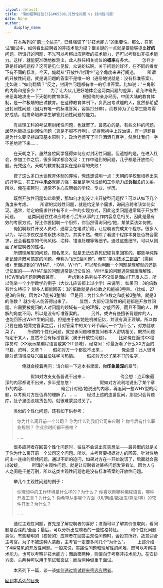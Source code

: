 ```yaml
---
layout: default
title: '俺的招聘经验[3]&#65306;开放性问题 vs 封闭性问题'
date: None
author:
    display_name: 
---
```


　　在本系列的"[前一个帖子](https://program-think.blogspot.com/2011/03/hiring-experience-2.html)"，已经强调了“非技术能力”的重要性。那么，在笔试/面试中，如何看出应聘者的非技术能力捏？很关键的一点就是要能够提出**好的**问题。所谓好的问题，不光可以考察出应聘者的技术能力，还可以考察出非技术能力。这样，就能更准确地推测出，此人胜任相关岗位的**概率**有多大。 　　怎样才算是好的问题捏？这可是见仁见智，众说纷纭啊。关于问题的好坏，在不同的维度下有不同的标准。今天，俺就从“开放性/封闭性”这个角度来进行阐述。 　　所谓的开放性问题，就是说问题的答案不是唯一的（通俗地说就是：没有标准答案）。比如说：“如何翻墙？”反之，封闭性问题都有唯一的标准答案。比如说：“三角形的内角和是多少？” 　　为了让大伙儿更好地体会这两类问题的差异，请允许俺先来恶毒地攻击一下天朝的教育体系。 　　根据俺的亲身经历，中国大陆的教育体制，是一种极端的应试教育。在这种教育体制下，负责出考试题的人，显然都希望出封闭性问题（因为有唯一的标准答案，容易打分嘛）。而教师为了让学生能考得好成绩，就拼命培养学生解答封闭性问题的能力。

　　有些理工科的考试用封闭性问题，也就罢了。最恶心的是，有些文科的问题，居然也能搞成封闭性问题（真是不服不行啊）。记得俺初中上政治课，有一道题目是为什么要坚持四项基本原则？，政治老师写了洋洋洒洒几百字，然后让我们一字不差地背下来......

　　在天朝之下，虽然各位同学懂得如何应对封闭性问题。但遗憾的是，在进入社会，参加工作之后，很多同学都会发现：工作中碰到的问题，几乎都是开放性问题。光凭这点，天朝的教育制度实在是非常的失败！

　　费了这么多口水谈教育体制的弊端，俺还想说明一点：天朝的学校里培养出来的好学生，在工作中**未必**就能力强；甚至是学习成绩和工作能力成**负相关**的关系。所以，俺在招聘时，通常不关心应聘者的学校、专业、学历。

　　既然开放性问题如此重要，那如何才能设计出开放型问题捏？可以从如下几个角度来考虑。 　　所谓的实践性问题，就是给定某个需求，询问应聘者该如何实现。通常，给定的需求往往有不止一种的实现方式，因此这类问题通常属于开放型问题。 　　这类问题往往和应聘者今后所从事的工作内容息息相关，因此是最有效的考察方式。好比你要招聘一个厨师，你当然得询问他/她，某某菜该如何做。 　　俺招聘软件开发人员时，通常会在笔试阶段，让应聘者完成某个程序。很多人以为，写程序仅仅是考察技术能力，其实不然。俺除了看这个程序本身是否符合需求，还会看程序的代码风格、注释、错误处理等等细节。通过这些细节，可以从侧面了解应聘者的性格。  
　　所谓理解型的问题，顾名思义，就是无法依靠死记硬背来回答的。那些单纯靠死记硬背既可搞定的问题，俺称为“记忆型问题”。俺在“[学习技术三部曲](https://program-think.blogspot.com/2009/02/study-technology-in-three-steps.html)”（需翻墙）里面提到的“WHAT、HOW、WHY”，可以帮你判断一个问题是理解型的还是记忆型的——WHAT型的问题通常是记忆性的，WHY型的问题通常偏重理解性，HOW型的问题则两者兼有。 　　考虑到本系列帖子不仅仅是面向IT开发人员，所以俺举一个小学数学的例子（大伙儿应该都上过小学）来说明： 如果问：3的倍数有什么特征？ 很多人都能回答：3的倍数就是各位数之和能被3整除。（比如，27是3的倍数，因为2+7能被3整除） 但是问：为什么各位数之和能被3整除，就是3的倍数？ 就少有人能答得出来了。 　　显然，大部分理解性的问题都是开放性问题。它需要被提问的人对问题的领域有一定的理解，才能回答。而且不同的人，理解的角度不同，所以是没有标准答案的。 　　另外，或许有些擅长背题库的人，也能回答出WHY型的问题。但是由于他/她是机械记忆，并没有真正理解。所以你只要在他/她背完答案之后，针对答案中的某个环节再问一个“为什么”，对方就歇菜了。 　　所谓的个性化问题，就是该问题和被提问者本人密切相关。既然问题特定于某人，显然不会有标准答案（属于开放性问题）。 　　比如俺在面试XX程序员时（XX表示某编程语言或某个IT领域），经常问：你最近看了什么XX方面的书籍、资料、文章？ 　　假如对方一个都说不出来... 　　　　俺会想：此人很可能对该领域没啥兴趣且没啥学习热情。 　　假如对方说了某本书的名字...

　　　　俺就会接着再问：请介绍一下这本书里面，你**印象最深**的章节。

　　　　　　假如对方支支吾吾说不出来... 　　　　　　　　俺会想：连印象最深的内容都说不出来，多半是忽悠！ 　　　　　　假如对方流利地说出了某个章节的内容... 　　　　　　　　俺会针对他/她说出的内容，再追问一些WHY型的问题，以考察对方是否真的理解了。 ...... 　　经过上述的连番盘问，那些只会背题库，肚子里面没啥货色的，就很难蒙混过关了。

　　类似的个性化问题，还有如下供参考：

> 你为什么离开前一个公司？ 你为什么到我们公司来应聘？ 你今后有什么职业规划？ 你业余时间都干些啥？
> 
> ......

　　很多应聘者在回答个性化问题时，往往不会说出真实想法——最典型的就是关于你为什么离开前一个公司这个问题。所以，主考官要根据对方的回答，针对性地问出一连串的后续问题。通过不断的追问，如果对方在一开始说谎了，后面就会露出破绽。 　　所谓的主观性问题，就是让应聘者对某些问题发表看法。因为人与人之间是千差万别，所以这类主观性问题也是没有标准答案的开放性问题。

　　举几个主观性问题的例子：

> 你理想中的工作环境是什么样的？为什么？ 你喜欢用哪种编程语言，哪种开发工具？为什么？ 你希望从事哪个方面（UI/网络/数据库/算法/等）的软件开发？为什么？
> 
> ......

　　通过主观性问题，首先是了解应聘者的喜好；进而可以了解其价值取向，看问题是否深刻/全面；最后，可以分析出应聘者的一些性格特征。 　　和个性化问题类似，有些精明的（狡猾的）应聘者在回答主观性问题时，会投其所好，故意迎合主考官。为了不被这种人蒙蔽，主考官一定要多问几个“为什么”。 　　上述介绍了4种常见的开放性问题。一般来说，实践性问题和理解性的问难，既可以考察技术能力，也可以考察非技术能力；而后面两种，则偏向于考察非技术能力。在安排方面，头两种可以用于笔试和面试；而后两种偏重于面试。

　　本系列下一篇，谈一谈[如何通过笔试题来筛选应聘者](https://program-think.blogspot.com/2011/11/hiring-experience-4.html)。

[回到本系列的目录](https://program-think.blogspot.com/2011/03/hiring-experience-0.html#index)

